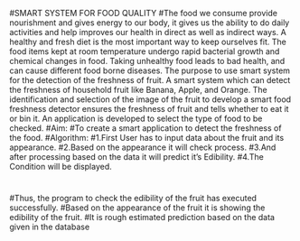 #SMART SYSTEM FOR FOOD QUALITY
#The food we consume provide nourishment and gives energy to our body, it 
gives us the ability to do daily activities and help improves our health in direct 
as well as indirect ways. A healthy and fresh diet is the most important way to 
keep ourselves fit. The food items kept at room temperature undergo rapid 
bacterial growth and chemical changes in food. Taking unhealthy food leads 
to bad health, and can cause different food borne diseases. The purpose to use 
smart system for the detection of the freshness of fruit. A smart system which 
can detect the freshness of household fruit like Banana, Apple, and Orange. The 
identification and selection of the image of the fruit to develop a smart food 
freshness detector ensures the freshness of fruit and tells whether to eat it or 
bin it. An application is developed to select the type of food to be checked.
#Aim:
#To create a smart application to detect the freshness of the food.
#Algorithm:
#1.First User has to input data about the fruit and its appearance.
#2.Based on the appearance it will check process.
#3.And after processing based on the data it will predict it’s Edibility.
#4.The Condition will be displayed.
#
#Thus, the program to check the edibility of the fruit has executed 
successfully.
#Based on the appearance of the fruit it is showing the edibility of the 
fruit. 
#It is rough estimated prediction based on the data given in the 
database
